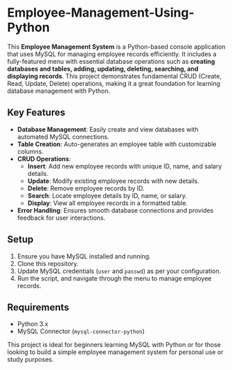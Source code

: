 # Employee-Management-Using-Python

This **Employee Management System** is a Python-based console application that uses MySQL for managing employee records efficiently. It includes a fully-featured menu with essential database operations such as **creating databases and tables, adding, updating, deleting, searching, and displaying records**. This project demonstrates fundamental CRUD (Create, Read, Update, Delete) operations, making it a great foundation for learning database management with Python.

## Key Features

- **Database Management**: Easily create and view databases with automated MySQL connections.
- **Table Creation**: Auto-generates an employee table with customizable columns.
- **CRUD Operations**:
  - **Insert**: Add new employee records with unique ID, name, and salary details.
  - **Update**: Modify existing employee records with new details.
  - **Delete**: Remove employee records by ID.
  - **Search**: Locate employee details by ID, name, or salary.
  - **Display**: View all employee records in a formatted table.
- **Error Handling**: Ensures smooth database connections and provides feedback for user interactions.
  
## Setup

1. Ensure you have MySQL installed and running.
2. Clone this repository.
3. Update MySQL credentials (`user` and `passwd`) as per your configuration.
4. Run the script, and navigate through the menu to manage employee records.

## Requirements

- Python 3.x
- MySQL Connector (`mysql-connector-python`)

This project is ideal for beginners learning MySQL with Python or for those looking to build a simple employee management system for personal use or study purposes.
